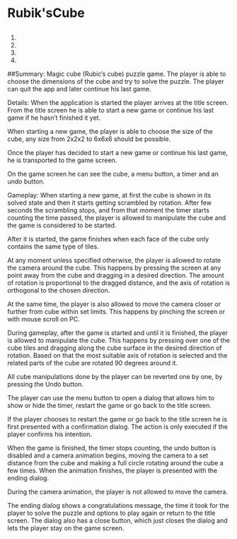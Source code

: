 # Rubik'sCube




##

1. 

2. 

3. 

4.


##Summary:
Magic cube (Rubic’s cube) puzzle game. The player is able to choose the dimensions of the cube and try to solve the puzzle. The player can quit the app and later continue his last game.

Details:
When the application is started the player arrives at the title screen. From the title screen he is able to start a new game or continue his last game if he hasn’t finished it yet.

When starting a new game, the player is able to choose the size of the cube, any size from 2x2x2 to 6x6x6 should be possible. 

Once the player has decided to start a new game or continue his last game, he is transported to the game screen.

On the game screen he can see the cube, a menu button, a timer and an undo button.

Gameplay:
When starting a new game, at first the cube is shown in its solved state and then it starts getting scrambled by rotation. After few seconds the scrambling stops, and from that moment the timer starts counting the time passed, the player is allowed to manipulate the cube and the game is considered to be started. 

After it is started, the game finishes when each face of the cube only contains the same type of tiles. 

At any moment unless specified otherwise, the player is allowed to rotate the camera around the cube. This happens by pressing the screen at any point away from the cube and dragging in a desired direction. The amount of rotation is proportional to the dragged distance, and the axis of rotation is orthogonal to the chosen direction.

At the same time, the player is also allowed to move the camera closer or further from cube within set limits. This happens by pinching the screen or with mouse scroll on PC.

During gameplay, after the game is started and until it is finished, the player is allowed to manipulate the cube. This happens by pressing over one of the cube tiles and dragging
along the cube surface in the desired direction of rotation. Based on that the most suitable axis
of rotation is selected and the related parts of the cube are rotated 90 degrees around it.

All cube manipulations done by the player can be reverted one by one, by pressing the Undo button.

The player can use the menu button to open a dialog that allows him to show or hide the timer, restart the game or go back to the title screen.

If the player chooses to restart the game or go back to the title screen he is first presented with a confirmation dialog. The action is only executed if the player confirms his intention.

When the game is finished, the timer stops counting, the undo button is disabled and a camera animation begins, moving the camera to a set distance from the cube and making a full circle rotating around the cube a few times. When the animation finishes, the player is presented with the ending dialog. 

During the camera animation, the player is not allowed to move the camera.

The ending dialog shows a congratulations message, the time it took for the player to solve the puzzle and options to play again or return to the title screen. The dialog also has a close button, which just closes the dialog and lets the player stay on the game screen.
